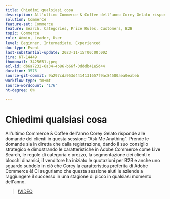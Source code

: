 ```yaml
---
title: Chiedimi qualsiasi cosa
description: All'ultimo Commerce & Coffee dell'anno Corey Gelato risponde alle domande dei clienti in questa sessione "Ask Me Anything". Prende le domande sia in diretta che dalla registrazione, dando il suo consiglio strategico e dimostrando le caratteristiche in Adobe Commerce come Live Search, le regole di categoria e prezzo, la segmentazione dei clienti e blocchi dinamici, il venditore ha iniziato le quotazioni per B2B e anche uno sguardo subdolo in ciò che Corey la caratteristica preferita di Adobe Commerce è! Ci auguriamo che questa sessione aiuti le aziende a raggiungere il successo in una stagione di picco in qualsiasi momento dell'anno.
solution: Commerce
feature-set: Commerce
feature: Search, Categories, Price Rules, Customers, B2B
topic: Commerce
role: Admin, Leader, User
level: Beginner, Intermediate, Experienced
doc-type: Event
last-substantial-update: 2023-11-15T00:00:00Z
jira: KT-14449
thumbnail: 3425651.jpeg
exl-id: db6a7232-6a34-4b86-b66f-0dddb41e5d44
duration: 3576
source-git-commit: 9a297cda953d4414131657f9ac84580aea0eabeb
workflow-type: tm+mt
source-wordcount: '176'
ht-degree: 0%

---
```


# Chiedimi qualsiasi cosa

All&#39;ultimo Commerce &amp; Coffee dell&#39;anno Corey Gelato risponde alle domande dei clienti in questa sessione &quot;Ask Me Anything&quot;. Prende le domande sia in diretta che dalla registrazione, dando il suo consiglio strategico e dimostrando le caratteristiche in Adobe Commerce come Live Search, le regole di categoria e prezzo, la segmentazione dei clienti e blocchi dinamici, il venditore ha iniziato le quotazioni per B2B e anche uno sguardo subdolo in ciò che Corey la caratteristica preferita di Adobe Commerce è! Ci auguriamo che questa sessione aiuti le aziende a raggiungere il successo in una stagione di picco in qualsiasi momento dell&#39;anno.

>[!VIDEO](https://video.tv.adobe.com/v/3425651/?learn=on)
